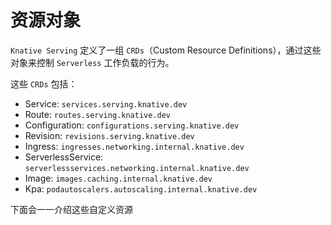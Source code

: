 # 资源对象

`Knative Serving` 定义了一组 `CRDs`（Custom Resource Definitions），通过这些对象来控制 `Serverless` 工作负载的行为。

这些 `CRDs` 包括：

* Service:  `services.serving.knative.dev`
* Route:  `routes.serving.knative.dev`
* Configuration: `configurations.serving.knative.dev`
* Revision: `revisions.serving.knative.dev`
* Ingress: `ingresses.networking.internal.knative.dev`
* ServerlessService: `serverlessservices.networking.internal.knative.dev`
* Image: `images.caching.internal.knative.dev`
* Kpa: `podautoscalers.autoscaling.internal.knative.dev`

下面会一一介绍这些自定义资源

